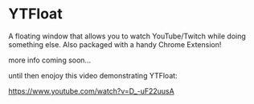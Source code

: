 YTFloat
=======

A floating window that allows you to watch YouTube/Twitch while doing something else. Also packaged with a handy Chrome Extension!


more info coming soon...

until then enojoy this video demonstrating YTFloat:

https://www.youtube.com/watch?v=D_-uF22uusA
